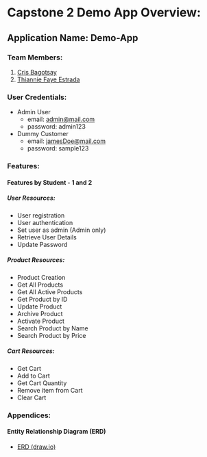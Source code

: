 # Capstone 2 Demo App Overview:
## Application Name: Demo-App
### Team Members:
1. [Cris Bagotsay](https://git.zuitt.co/bagotsaycg)
2. [Thiannie Faye Estrada](https://git.zuitt.co/thianniefayewong.estrada)
### User Credentials:
- Admin User
    - email: admin@mail.com
    - password: admin123
- Dummy Customer
    - email: jamesDoe@mail.com
    - password: sample123

### Features:
#### Features by Student - 1 and 2
##### User Resources:
- User registration
- User authentication
- Set user as admin (Admin only)
- Retrieve User Details
- Update Password

##### Product Resources:
- Product Creation
- Get All Products
- Get All Active Products
- Get Product by ID
- Update Product
- Archive Product
- Activate Product
- Search Product by Name
- Search Product by Price

##### Cart Resources:
- Get Cart
- Add to Cart 
- Get Cart Quantity
- Remove item from Cart
- Clear Cart





### Appendices:
#### Entity Relationship Diagram (ERD)
- [ERD (draw.io)](https://drive.google.com/file/d/1kx-JLStiKWyN0SWp2JCUezvPKSmst0Oc/view?usp=sharing)


